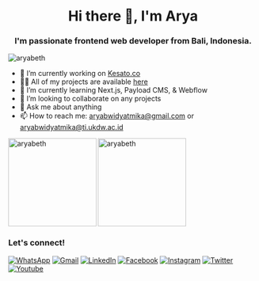 <!-- ### Hi there 👋 -->
<h1 align="center">Hi there 👋, I'm Arya</h1>
<h3 align="center">I'm passionate frontend web developer from Bali, Indonesia. </h3>

<p align="left"> <img src="https://komarev.com/ghpvc/?username=aryabeth&label=Profile%20views&color=0e75b6&style=flat" alt="aryabeth" /> </p>

- 🔭 I’m currently working on <a href="https://github.com/kesato" target="_blank">Kesato.co</a>
- 👨‍💻 All of my projects are available [here](https://aryabeth.github.io/#portfolio)
- 🌱 I’m currently learning Next.js, Payload CMS, & Webflow
- 👯 I’m looking to collaborate on any projects
- 💬 Ask me about anything
- 📫 How to reach me: aryabwidyatmika@gmail.com or aryabwidyatmika@ti.ukdw.ac.id


<!-- <h3 align="left">Languages and Tools:</h3>
<p align="left"> <a href="https://getbootstrap.com" target="_blank"> <img src="https://raw.githubusercontent.com/devicons/devicon/master/icons/bootstrap/bootstrap-plain-wordmark.svg" alt="bootstrap" width="40" height="40"/> </a> <a href="https://codeigniter.com" target="_blank"> <img src="https://cdn.worldvectorlogo.com/logos/codeigniter.svg" alt="codeigniter" width="40" height="40"/> </a> <a href="https://git-scm.com/" target="_blank"> <img src="https://www.vectorlogo.zone/logos/git-scm/git-scm-icon.svg" alt="git" width="40" height="40"/> </a> <a href="https://gulpjs.com" target="_blank"> <img src="https://raw.githubusercontent.com/devicons/devicon/master/icons/gulp/gulp-plain.svg" alt="gulp" width="40" height="40"/> </a> <a href="https://www.adobe.com/in/products/illustrator.html" target="_blank"> <img src="https://www.vectorlogo.zone/logos/adobe_illustrator/adobe_illustrator-icon.svg" alt="illustrator" width="40" height="40"/> </a> <a href="https://developer.mozilla.org/en-US/docs/Web/JavaScript" target="_blank"> <img src="https://raw.githubusercontent.com/devicons/devicon/master/icons/javascript/javascript-original.svg" alt="javascript" width="40" height="40"/> </a> <a href="https://www.mysql.com/" target="_blank"> <img src="https://raw.githubusercontent.com/devicons/devicon/master/icons/mysql/mysql-original-wordmark.svg" alt="mysql" width="40" height="40"/> </a> <a href="https://nextjs.org/" target="_blank"> <img src="https://cdn.worldvectorlogo.com/logos/nextjs-3.svg" alt="nextjs" width="40" height="40"/> </a> <a href="https://www.oracle.com/" target="_blank"> <img src="https://raw.githubusercontent.com/devicons/devicon/master/icons/oracle/oracle-original.svg" alt="oracle" width="40" height="40"/> </a> <a href="https://www.photoshop.com/en" target="_blank"> <img src="https://raw.githubusercontent.com/devicons/devicon/master/icons/photoshop/photoshop-line.svg" alt="photoshop" width="40" height="40"/> </a> <a href="https://www.php.net" target="_blank"> <img src="https://raw.githubusercontent.com/devicons/devicon/master/icons/php/php-original.svg" alt="php" width="40" height="40"/> </a> <a href="https://reactjs.org/" target="_blank"> <img src="https://raw.githubusercontent.com/devicons/devicon/master/icons/react/react-original-wordmark.svg" alt="react" width="40" height="40"/> </a> <a href="https://sass-lang.com" target="_blank"> <img src="https://raw.githubusercontent.com/devicons/devicon/master/icons/sass/sass-original.svg" alt="sass" width="40" height="40"/> </a> <a href="https://tailwindcss.com/" target="_blank"> <img src="https://www.vectorlogo.zone/logos/tailwindcss/tailwindcss-icon.svg" alt="tailwind" width="40" height="40"/> </a> <a href="https://www.adobe.com/products/xd.html" target="_blank"> <img src="https://cdn.worldvectorlogo.com/logos/adobe-xd.svg" alt="xd" width="40" height="40"/> </a> </p> -->

<p><img align="left" src="https://github-readme-stats.vercel.app/api/top-langs?username=aryabeth&show_icons=true&locale=en&layout=compact" height=178 alt="aryabeth" /></p>

<!-- <p>&nbsp;<img align="center" src="https://github-readme-stats.vercel.app/api?username=aryabeth&show_icons=true&locale=en" alt="aryabeth" height=178 /></p> -->

<p><img align="center" src="https://github-readme-streak-stats.herokuapp.com/?user=aryabeth&theme=default" alt="aryabeth" height=178 /></p>

### Let's connect!

[![WhatsApp](https://img.shields.io/badge/WhatsApp-25D366?style=for-the-badge&logo=whatsapp&logoColor=white)](https://wa.me/6283114285234)
[![Gmail](https://img.shields.io/badge/Gmail-EA4335?style=for-the-badge&logo=gmail&logoColor=white)](mailto:aryabwidyatmika@gmail.com?subject=github_message)
[![LinkedIn](https://img.shields.io/badge/LinkedIn-0A66C2?style=for-the-badge&logo=linkedin&logoColor=white)](https://www.linkedin.com/in/aryabeth/)
[![Facebook](https://img.shields.io/badge/Facebook-1877F2?style=for-the-badge&logo=facebook&logoColor=white)](https://web.facebook.com/arya.widyatmika)
[![Instagram](https://img.shields.io/badge/Instagram-D92E6C?style=for-the-badge&logo=instagram&logoColor=white)](https://instagram.com/aryabeth)
[![Twitter](https://img.shields.io/badge/Twitter-1DA1F2?style=for-the-badge&logo=twitter&logoColor=white)](https://twitter.com/aryabeth)
[![Youtube](https://img.shields.io/badge/Youtube-ff0400?style=for-the-badge&logo=youtube&logoColor=white)](https://www.youtube.com/channel/UCQZEcJVponzoAns_8aGly9w)
<!-- [![GitHub](https://img.shields.io/badge/GitHub-181717?style=for-the-badge&logo=github&logoColor=white)](https://github.com/aryabeth?tab=follow) -->
